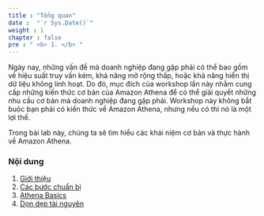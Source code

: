 ```yaml
---
title : "Tổng quan"
date :  "`r Sys.Date()`" 
weight : 1 
chapter : false
pre : " <b> 1. </b> "
---
```

Ngày nay, những vấn đề mà doanh nghiệp đang gặp phải có thể bao gồm về hiệu suất truy vấn kém, khả năng mở rộng thấp, hoặc khả năng hiển thị dữ liệu không linh hoạt. Do đó, mục đích của workshop lần này nhằm cung cấp những kiến thức cơ bản của Amazon Athena để có thể giải quyết những nhu cầu cơ bản mà doanh nghiệp đang gặp phải. Workshop này không bắt buộc bạn phải có kiến thức về Amazon Athena, nhưng nếu có thì nó là một lợi thế.

Trong bài lab này, chúng ta sẽ tìm hiểu các khái niệm cơ bản và thực hành về Amazon Athena. 


### Nội dung

 1. [Giới thiệu](/vi/1-introduce/)
 2. [Các bước chuẩn bị](/vi/2-prepare)
 3. [Athena Basics](/vi/3-basics)
 4. [Dọn dẹp tài nguyên](/vi/4-cleanup)

